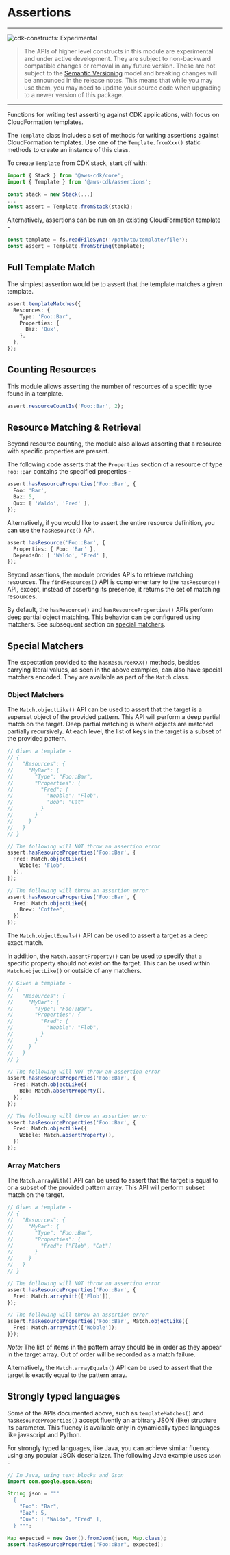 # Assertions
<!--BEGIN STABILITY BANNER-->

---

![cdk-constructs: Experimental](https://img.shields.io/badge/cdk--constructs-experimental-important.svg?style=for-the-badge)

> The APIs of higher level constructs in this module are experimental and under active development.
> They are subject to non-backward compatible changes or removal in any future version. These are
> not subject to the [Semantic Versioning](https://semver.org/) model and breaking changes will be
> announced in the release notes. This means that while you may use them, you may need to update
> your source code when upgrading to a newer version of this package.

---

<!--END STABILITY BANNER-->

Functions for writing test asserting against CDK applications, with focus on CloudFormation templates.

The `Template` class includes a set of methods for writing assertions against CloudFormation templates. Use one of the `Template.fromXxx()` static methods to create an instance of this class.

To create `Template` from CDK stack, start off with:

```ts
import { Stack } from '@aws-cdk/core';
import { Template } from '@aws-cdk/assertions';

const stack = new Stack(...)
...
const assert = Template.fromStack(stack);
```

Alternatively, assertions can be run on an existing CloudFormation template -

```ts
const template = fs.readFileSync('/path/to/template/file');
const assert = Template.fromString(template);
```

## Full Template Match

The simplest assertion would be to assert that the template matches a given
template.

```ts
assert.templateMatches({
  Resources: {
    Type: 'Foo::Bar',
    Properties: {
      Baz: 'Qux',
    },
  },
});
```

## Counting Resources

This module allows asserting the number of resources of a specific type found
in a template.

```ts
assert.resourceCountIs('Foo::Bar', 2);
```

## Resource Matching & Retrieval

Beyond resource counting, the module also allows asserting that a resource with
specific properties are present.

The following code asserts that the `Properties` section of a resource of type
`Foo::Bar` contains the specified properties -

```ts
assert.hasResourceProperties('Foo::Bar', {
  Foo: 'Bar',
  Baz: 5,
  Qux: [ 'Waldo', 'Fred' ],
});
```

Alternatively, if you would like to assert the entire resource definition, you
can use the `hasResource()` API.

```ts
assert.hasResource('Foo::Bar', {
  Properties: { Foo: 'Bar' },
  DependsOn: [ 'Waldo', 'Fred' ],
});
```

Beyond assertions, the module provides APIs to retrieve matching resources.
The `findResources()` API is complementary to the `hasResource()` API, except,
instead of asserting its presence, it returns the set of matching resources.

By default, the `hasResource()` and `hasResourceProperties()` APIs perform deep
partial object matching. This behavior can be configured using matchers.
See subsequent section on [special matchers](#special-matchers).

## Special Matchers

The expectation provided to the `hasResourceXXX()` methods, besides carrying
literal values, as seen in the above examples, can also have special matchers
encoded. 
They are available as part of the `Match` class.

### Object Matchers

The `Match.objectLike()` API can be used to assert that the target is a superset
object of the provided pattern.
This API will perform a deep partial match on the target.
Deep partial matching is where objects are matched partially recursively. At each
level, the list of keys in the target is a subset of the provided pattern.

```ts
// Given a template -
// {
//   "Resources": {
//     "MyBar": {
//       "Type": "Foo::Bar",
//       "Properties": {
//         "Fred": {
//           "Wobble": "Flob",
//           "Bob": "Cat"
//         }
//       }
//     }
//   }
// }

// The following will NOT throw an assertion error
assert.hasResourceProperties('Foo::Bar', {
  Fred: Match.objectLike({
    Wobble: 'Flob',
  }),
});

// The following will throw an assertion error
assert.hasResourceProperties('Foo::Bar', {
  Fred: Match.objectLike({
    Brew: 'Coffee',
  })
});
```

The `Match.objectEquals()` API can be used to assert a target as a deep exact
match.

In addition, the `Match.absentProperty()` can be used to specify that a specific
property should not exist on the target. This can be used within `Match.objectLike()`
or outside of any matchers.

```ts
// Given a template -
// {
//   "Resources": {
//     "MyBar": {
//       "Type": "Foo::Bar",
//       "Properties": {
//         "Fred": {
//           "Wobble": "Flob",
//         }
//       }
//     }
//   }
// }

// The following will NOT throw an assertion error
assert.hasResourceProperties('Foo::Bar', {
  Fred: Match.objectLike({
    Bob: Match.absentProperty(),
  }),
});

// The following will throw an assertion error
assert.hasResourceProperties('Foo::Bar', {
  Fred: Match.objectLike({
    Wobble: Match.absentProperty(),
  })
});
```

### Array Matchers

The `Match.arrayWith()` API can be used to assert that the target is equal to or a subset
of the provided pattern array.
This API will perform subset match on the target.

```ts
// Given a template -
// {
//   "Resources": {
//     "MyBar": {
//       "Type": "Foo::Bar",
//       "Properties": {
//         "Fred": ["Flob", "Cat"]
//       }
//     }
//   }
// }

// The following will NOT throw an assertion error
assert.hasResourceProperties('Foo::Bar', {
  Fred: Match.arrayWith(['Flob']),
});

// The following will throw an assertion error
assert.hasResourceProperties('Foo::Bar', Match.objectLike({
  Fred: Match.arrayWith(['Wobble']);
}});
```

*Note:* The list of items in the pattern array should be in order as they appear in the
target array. Out of order will be recorded as a match failure.

Alternatively, the `Match.arrayEquals()` API can be used to assert that the target is
exactly equal to the pattern array.

## Strongly typed languages

Some of the APIs documented above, such as `templateMatches()` and
`hasResourceProperties()` accept fluently an arbitrary JSON (like) structure 
its parameter.
This fluency is available only in dynamically typed languages like javascript
and Python.

For strongly typed languages, like Java, you can achieve similar fluency using
any popular JSON deserializer. The following Java example uses `Gson` -

```java
// In Java, using text blocks and Gson
import com.google.gson.Gson;

String json = """
  {
    "Foo": "Bar",
    "Baz": 5,
    "Qux": [ "Waldo", "Fred" ],
  } """;

Map expected = new Gson().fromJson(json, Map.class);
assert.hasResourceProperties("Foo::Bar", expected);
```
